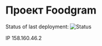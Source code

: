 # Проект Foodgram
Status of last deployment:
![Status](https://github.com/PentiukPavel/foodgram-project-react/actions/workflows/main.yml/badge.svg)

IP 158.160.46.2